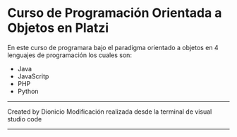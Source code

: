 # Curso de Programación Orientada a Objetos en Platzi

En este curso de programara bajo el paradigma orientado a objetos en 4 lenguajes de programación los cuales son:

- Java
- JavaScritp
- PHP
- Python

-----

Created by Dionicio
Modificación realizada desde la terminal de visual studio code

-----
